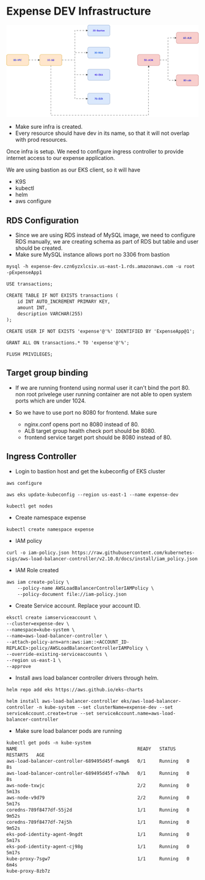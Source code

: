 # Expense DEV Infrastructure 

![alt text](jenkins-parallel-infra.drawio.svg)


- Make sure infra is created.
- Every resource should have dev in its name, so that it will not overlap with prod resources.

Once infra is setup. We need to configure ingress controller to provide internet access to our expense application.

We are using bastion as our EKS client, so it will have

- K9S
- kubectl
- helm
- aws configure

## RDS Configuration

- Since we are using RDS instead of MySQL image, we need to configure RDS manually, we are creating schema as part of RDS but table and user should be created.
- Make sure MySQL instance allows port no 3306 from bastion

```
mysql -h expense-dev.czn6yzxlcsiv.us-east-1.rds.amazonaws.com -u root -pExpenseApp1
```

```
USE transactions;
```

```
CREATE TABLE IF NOT EXISTS transactions (
    id INT AUTO_INCREMENT PRIMARY KEY,
    amount INT,
    description VARCHAR(255)
);
```
```
CREATE USER IF NOT EXISTS 'expense'@'%' IDENTIFIED BY 'ExpenseApp@1';
```

```
GRANT ALL ON transactions.* TO 'expense'@'%';
```

```
FLUSH PRIVILEGES;
```


## Target group binding

- If we are running frontend using normal user it can't bind the port 80. non root privelege user running container are not able to open system ports which are under 1024.

- So we have to use port no 8080 for frontend. Make sure
    + nginx.conf opens port no 8080 instead of 80.
    + ALB target group health check port should be 8080.
    + frontend service target port should be 8080 instead of 80.

## Ingress Controller

- Login to bastion host and get the kubeconfig of EKS cluster

```
aws configure
```

```
aws eks update-kubeconfig --region us-east-1 --name expense-dev
```

```
kubectl get nodes
```

- Create namespace expense
```
kubectl create namespace expense
```

- IAM policy
```
curl -o iam-policy.json https://raw.githubusercontent.com/kubernetes-sigs/aws-load-balancer-controller/v2.10.0/docs/install/iam_policy.json
```


- IAM Role created

```
aws iam create-policy \
    --policy-name AWSLoadBalancerControllerIAMPolicy \
    --policy-document file://iam-policy.json
```


- Create Service account. Replace your account ID.

```
eksctl create iamserviceaccount \
--cluster=expense-dev \
--namespace=kube-system \
--name=aws-load-balancer-controller \
--attach-policy-arn=arn:aws:iam::<ACCOUNT_ID-REPLACE>:policy/AWSLoadBalancerControllerIAMPolicy \
--override-existing-serviceaccounts \
--region us-east-1 \
--approve
```

- Install aws load balancer controller drivers through helm.
```
helm repo add eks https://aws.github.io/eks-charts
```

```
helm install aws-load-balancer-controller eks/aws-load-balancer-controller -n kube-system --set clusterName=expense-dev --set serviceAccount.create=true --set serviceAccount.name=aws-load-balancer-controller
```

- Make sure load balancer pods are running

```
kubectl get pods -n kube-system
NAME                                            READY   STATUS    RESTARTS   AGE
aws-load-balancer-controller-689495d45f-mwmg6   0/1     Running   0          8s
aws-load-balancer-controller-689495d45f-v78wh   0/1     Running   0          8s
aws-node-txwjc                                  2/2     Running   0          5m13s
aws-node-v9d79                                  2/2     Running   0          5m17s
coredns-789f8477df-55j2d                        1/1     Running   0          9m52s
coredns-789f8477df-74j5h                        1/1     Running   0          9m52s
eks-pod-identity-agent-9ngdt                    1/1     Running   0          5m17s
eks-pod-identity-agent-cj98g                    1/1     Running   0          5m17s
kube-proxy-7sgw7                                1/1     Running   0          6m4s
kube-proxy-8zb7z  
```
